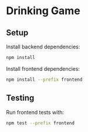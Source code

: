 # Drinking Game

## Setup

Install backend dependencies:

```bash
npm install
```

Install frontend dependencies:

```bash
npm install --prefix frontend
```

## Testing

Run frontend tests with:

```bash
npm test --prefix frontend
```

